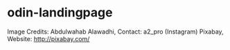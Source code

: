 # odin-landingpage

Image Credits:
Abdulwahab Alawadhi, Contact: a2_pro (Instagram)
Pixabay, Website: http://pixabay.com/
